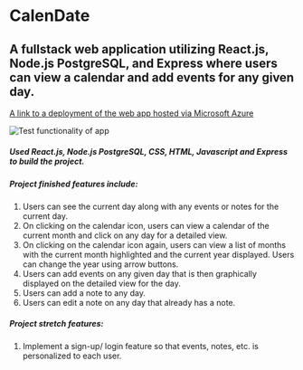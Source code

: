 # CalenDate

## A fullstack web application utilizing React.js, Node.js PostgreSQL, and Express where users can view a calendar and add events for any given day.

[A link to a deployment of the web app hosted via Microsoft Azure](https://github.com/jonahp001/final-project)

![Test functionality of app](https://s12.gifyu.com/images/Kapture-2023-05-23-at-15.27.41.gif "gif of app functionality")

##### Used React.js, Node.js PostgreSQL, CSS, HTML, Javascript and Express to build the project.

##### Project finished features include:
1. Users can see the current day along with any events or notes for the current day.
2. On clicking on the calendar icon, users can view a calendar of the current month and click on any day for a detailed view.
3. On clicking on the calendar icon again, users can view a list of months with the current month highlighted and the current year displayed. Users can change the year using arrow buttons.
4. Users can add events on any given day that is then graphically displayed on the detailed view for the day.
5. Users can add a note to any day.
6. Users can edit a note on any day that already has a note.

##### Project stretch features:
1. Implement a sign-up/ login feature so that events, notes, etc. is personalized to each user.
